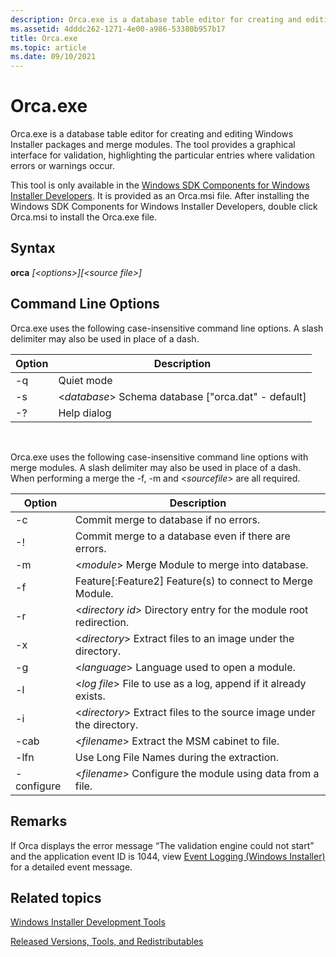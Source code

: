 ```yaml
---
description: Orca.exe is a database table editor for creating and editing Windows Installer packages and merge modules.
ms.assetid: 4dddc262-1271-4e00-a986-53380b957b17
title: Orca.exe
ms.topic: article
ms.date: 09/10/2021
---
```


# Orca.exe

Orca.exe is a database table editor for creating and editing Windows Installer packages and merge modules. The tool provides a graphical interface for validation, highlighting the particular entries where validation errors or warnings occur.

This tool is only available in the [Windows SDK Components for Windows Installer Developers](platform-sdk-components-for-windows-installer-developers.md). It is provided as an Orca.msi file. After installing the Windows SDK Components for Windows Installer Developers, double click Orca.msi to install the Orca.exe file.

## Syntax

**orca** *\[\<options>\]\[\<source file>\]*

## Command Line Options

Orca.exe uses the following case-insensitive command line options. A slash delimiter may also be used in place of a dash.



| Option | Description                                                 |
|--------|-------------------------------------------------------------|
| -q     | Quiet mode                                                  |
| -s     | <*database*> Schema database \["orca.dat" - default\] |
| -?     | Help dialog                                                 |



 

Orca.exe uses the following case-insensitive command line options with merge modules. A slash delimiter may also be used in place of a dash. When performing a merge the -f, -m and <*sourcefile*> are all required.



| Option     | Description                                                                |
|------------|----------------------------------------------------------------------------|
| -c         | Commit merge to database if no errors.                                     |
| -!         | Commit merge to a database even if there are errors.                       |
| -m         | <*module*> Merge Module to merge into database.                      |
| -f         | Feature\[:Feature2\] Feature(s) to connect to Merge Module.                |
| -r         | <*directory id*> Directory entry for the module root redirection.    |
| -x         | <*directory*> Extract files to an image under the directory.         |
| -g         | <*language*> Language used to open a module.                         |
| -l         | <*log file*> File to use as a log, append if it already exists.      |
| -i         | <*directory*> Extract files to the source image under the directory. |
| -cab       | <*filename*> Extract the MSM cabinet to file.                        |
| -lfn       | Use Long File Names during the extraction.                                 |
| -configure | <*filename*> Configure the module using data from a file.            |


## Remarks

If Orca displays the error message “The validation engine could not start” and the application event ID is 1044, view [Event Logging (Windows Installer)](event-logging.md) for a detailed event message.
 

## Related topics

<dl> <dt>

[Windows Installer Development Tools](windows-installer-development-tools.md)
</dt> <dt>

[Released Versions, Tools, and Redistributables](released-versions-tools-and-redistributables.md)
</dt> </dl>

 

 



